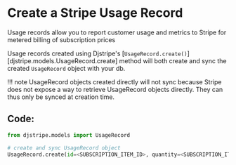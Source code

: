 # Create a Stripe Usage Record

Usage records allow you to report customer usage and metrics to Stripe for metered billing of subscription prices

Usage records created using Djstripe's [`UsageRecord.create()`][djstripe.models.UsageRecord.create] method will both create and sync the created `UsageRecord` object with your db.


!!! note
     UsageRecord objects created directly will not sync because Stripe does not expose a way to retrieve UsageRecord objects directly. They can thus only be synced at creation time.

## Code:

```python
from djstripe.models import UsageRecord

# create and sync UsageRecord object
UsageRecord.create(id=<SUBSCRIPTION_ITEM_ID>, quantity=<SUBSCRIPTION_ITEM_QUANTITY>, timestamp=timestamp)

```
